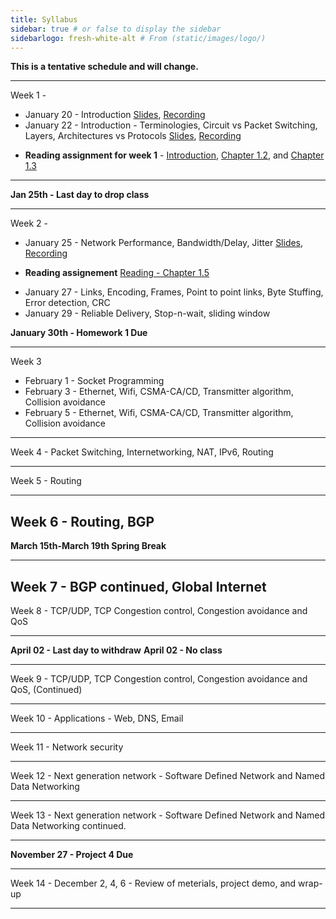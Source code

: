 ```yaml
---
title: Syllabus
sidebar: true # or false to display the sidebar
sidebarlogo: fresh-white-alt # From (static/images/logo/)
---
```



**This is a tentative schedule and will change.**

-----------------------------------------
Week 1 - 

* January 20 - Introduction [Slides](/csc4200/lecture_slides/Jan20.pdf), [Recording](/csc4200/recordings/Jan20.mp4)
* January 22 - Introduction - Terminologies, Circuit vs Packet Switching, Layers, Architectures vs Protocols [Slides](/csc4200/lecture_slides/Jan22.pdf), [Recording](/csc4200/recordings/Jan22.mp4)
-  **Reading assignment for week 1** - [Introduction](https://book.systemsapproach.org/foundation/problem.html#problem-building-a-network), [Chapter 1.2](https://book.systemsapproach.org/foundation/requirements.html#requirements), and [Chapter 1.3](https://book.systemsapproach.org/foundation/architecture.html#architecture) 

-------------------------------------------
 
**Jan 25th - Last day to drop class**

-------------------------------------------
Week 2 -

* January 25 - Network Performance, Bandwidth/Delay, Jitter  [Slides](/csc4200/lecture_slides/Jan25.pdf), [Recording](/csc4200/recordings/Jan25.mp4)  
- **Reading assignement** [Reading - Chapter 1.5](https://book.systemsapproach.org/foundation/requirements.html#performace) 
* January 27 - Links, Encoding, Frames, Point to point links, Byte Stuffing, Error detection, CRC
* January 29 - Reliable Delivery, Stop-n-wait, sliding window
<!-- * [Lecture  3](/csc4200/lecture_slides/lecture3.pdf) -->

**January 30th - Homework 1 Due**

-----------------------------------------

Week 3

* February 1 - Socket Programming
* February 3 - Ethernet, Wifi, CSMA-CA/CD, Transmitter algorithm, Collision avoidance
* February 5 - Ethernet, Wifi, CSMA-CA/CD, Transmitter algorithm, Collision avoidance
------------------------------------------


Week 4 - Packet Switching, Internetworking, NAT, IPv6, Routing 


------------------------------------------

Week 5 - Routing 
<!-- * [Lecture 14](/csc4200/lecture_slides/lecture14.pdf) -->

------------------------------------------

Week 6 - Routing, BGP 
------------------------------------------

**March 15th-March 19th Spring Break**

------------------------------------------ 

Week 7 - BGP continued, Global Internet 
------------------------------------------

Week 8 - TCP/UDP, TCP Congestion control, Congestion avoidance and QoS 

------------------------------------------ 
**April  02 - Last day to withdraw**
**April  02 - No class**

------------------------------------------

Week 9 - TCP/UDP, TCP Congestion control, Congestion avoidance and QoS, (Continued)


------------------------------------------


Week 10 - Applications - Web, DNS, Email 

------------------------------------------

Week 11 - Network security 

------------------------------------------

Week 12 - Next generation network - Software Defined Network and Named Data Networking

------------------------------------------

Week 13 - Next generation network - Software Defined Network and Named Data Networking continued.


------------------------------------------

**November 27 - Project 4 Due**

------------------------------------------

Week 14 - December 2, 4, 6 - Review of meterials, project demo, and wrap-up

------------------------------------------


















